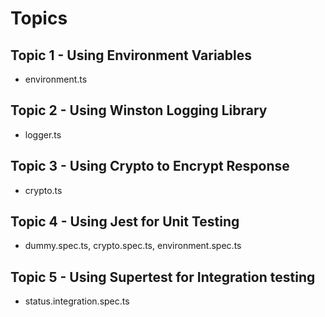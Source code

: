 # Topics

## Topic 1 - Using Environment Variables

- environment.ts

## Topic 2 - Using Winston Logging Library

- logger.ts

## Topic 3 - Using Crypto to Encrypt Response

- crypto.ts

## Topic 4 - Using Jest for Unit Testing

- dummy.spec.ts, crypto.spec.ts, environment.spec.ts

## Topic 5 - Using Supertest for Integration testing

- status.integration.spec.ts
